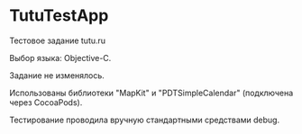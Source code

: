 # TutuTestApp
Тестовое задание tutu.ru

Выбор языка: Objective-C.

Задание не изменялось. 

Использованы библиотеки "MapKit" и "PDTSimpleCalendar" (подключена через CocoaPods).

Тестирование проводила вручную стандартными средствами debug.
